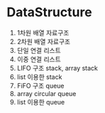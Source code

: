 # DataStructure

1.  1차원 배열 자료구조
2.  2차원 배열 자료구조
3.  단일 연결 리스트
4.  이중 연결 리스트
5.  LIFO 구조 stack, array stack
6.  list 이용한 stack
7.  FiFO 구조 queue
8.  array circular queue
9.  list 이용한 queue
